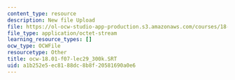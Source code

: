 ```yaml
---
content_type: resource
description: New file Upload
file: https://ol-ocw-studio-app-production.s3.amazonaws.com/courses/18-01sc-single-variable-calculus-fall-2010/a1b252e5ec8188dc8b8f20581690a0e6_ocw-18.01-f07-lec29_300k.SRT
file_type: application/octet-stream
learning_resource_types: []
ocw_type: OCWFile
resourcetype: Other
title: ocw-18.01-f07-lec29_300k.SRT
uid: a1b252e5-ec81-88dc-8b8f-20581690a0e6
---
```

